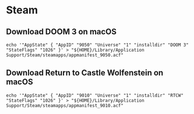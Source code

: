 # Steam

## Download DOOM 3 on macOS

```shell
echo '"AppState" { "AppID" "9050" "Universe" "1" "installdir" "DOOM 3" "StateFlags" "1026" }' > "${HOME}/Library/Application Support/Steam/steamapps/appmanifest_9050.acf"
```

## Download Return to Castle Wolfenstein on macOS

```shell
echo '"AppState" { "AppID" "9010" "Universe" "1" "installdir" "RTCW" "StateFlags" "1026" }' > "${HOME}/Library/Application Support/Steam/steamapps/appmanifest_9010.acf"
```
